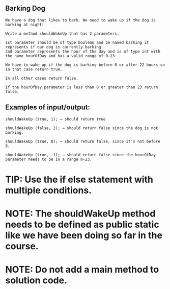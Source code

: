 ## Barking Dog

    We have a dog that likes to bark. We need to wake up if the dog is barking at night!

    Write a method shouldWakeUp that has 2 parameters.

    1st parameter should be of type boolean and be named barking it represents if our dog is currently barking.
    2nd parameter represents the hour of the day and is of type int with the name hourOfDay and has a valid range of 0-23.

    We have to wake up if the dog is barking before 8 or after 22 hours so in that case return true.

    In all other cases return false.

    If the hourOfDay parameter is less than 0 or greater than 23 return false.

## Examples of input/output:

    shouldWakeUp (true, 1); → should return true

    shouldWakeUp (false, 2); → should return false since the dog is not barking.

    shouldWakeUp (true, 8); → should return false, since it's not before 8.

    shouldWakeUp (true, -1); → should return false since the hourOfDay parameter needs to be in a range 0-23.

# TIP: Use the if else statement with multiple conditions.

# NOTE: The shouldWakeUp method needs to be defined as public static ​like we have been doing so far in the course.

# NOTE: Do not add a main method to solution code.
